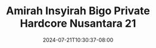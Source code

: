 --- 
title: "Amirah Insyirah Bigo Private Hardcore Nusantara 21"
description: "download bokeh Amirah Insyirah Bigo Private Hardcore Nusantara 21 ig full baru"
date: 2024-07-21T10:30:37-08:00
file_code: "k0t4iqr6c3f0"
draft: false
cover: "vftt6yccayc4rajt.jpg"
tags: ["Amirah", "Insyirah", "Bigo", "Private", "Hardcore", "Nusantara", "bokep-indo", "bokep-viral", "bokep-ig"]
length: 191
fld_id: "1483924"
foldername: "Amirah insyirah"
categories: ["Amirah insyirah"]
views: 0
---